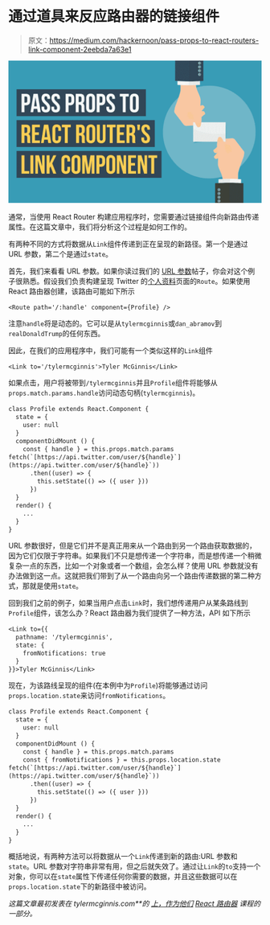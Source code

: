 # 通过道具来反应路由器的链接组件

> 原文：<https://medium.com/hackernoon/pass-props-to-react-routers-link-component-2eebda7a63e1>

![](img/246c8c9431b07c8f42523875e15deb52.png)

通常，当使用 React Router 构建应用程序时，您需要通过链接组件向新路由传递属性。在这篇文章中，我们将分析这个过程是如何工作的。

有两种不同的方式将数据从`Link`组件传递到正在呈现的新路径。第一个是通过 URL 参数，第二个是通过`state`。

首先，我们来看看 URL 参数。如果你读过我们的 [URL 参数](https://tylermcginnis.com/react-router-url-parameters/)帖子，你会对这个例子很熟悉。假设我们负责构建呈现 Twitter 的[个人资料](https://twitter.com/tylermcginnis)页面的`Route`。如果使用 React 路由器创建，该路由可能如下所示

```
<Route path='/:handle' component={Profile} />
```

注意`handle`将是动态的。它可以是从`tylermcginnis`或`dan_abramov`到`realDonaldTrump`的任何东西。

因此，在我们的应用程序中，我们可能有一个类似这样的`Link`组件

```
<Link to='/tylermcginnis'>Tyler McGinnis</Link>
```

如果点击，用户将被带到`/tylermcginnis`并且`Profile`组件将能够从`props.match.params.handle`访问动态句柄(`tylermcginnis`)。

```
class Profile extends React.Component {
  state = {
    user: null
  }
  componentDidMount () {
    const { handle } = this.props.match.params fetch(`[https://api.twitter.com/user/${handle}`](https://api.twitter.com/user/${handle}`))
      .then((user) => {
        this.setState(() => ({ user }))
      })
  }
  render() {
    ...
  }
}
```

URL 参数很好，但是它们并不是真正用来从一个路由到另一个路由获取数据的，因为它们仅限于字符串。如果我们不只是想传递一个字符串，而是想传递一个稍微复杂一点的东西，比如一个对象或者一个数组，会怎么样？使用 URL 参数就没有办法做到这一点。这就把我们带到了从一个路由向另一个路由传递数据的第二种方式，那就是使用`state`。

回到我们之前的例子，如果当用户点击`Link`时，我们想传递用户从某条路线到`Profile`组件，该怎么办？React 路由器为我们提供了一种方法，API 如下所示

```
<Link to={{
  pathname: '/tylermcginnis',
  state: {
    fromNotifications: true
  }
}}>Tyler McGinnis</Link>
```

现在，为该路线呈现的组件(在本例中为`Profile`)将能够通过访问`props.location.state`来访问`fromNotifications`。

```
class Profile extends React.Component {
  state = {
    user: null
  }
  componentDidMount () {
    const { handle } = this.props.match.params
    const { fromNotifications } = this.props.location.state fetch(`[https://api.twitter.com/user/${handle}`](https://api.twitter.com/user/${handle}`))
      .then((user) => {
        this.setState(() => ({ user }))
      })
  }
  render() {
    ...
  }
}
```

概括地说，有两种方法可以将数据从一个`Link`传递到新的路由:URL 参数和`state`。URL 参数对字符串非常有用，但之后就失效了。通过让`Link`的`to`支持一个对象，你可以在`state`属性下传递任何你需要的数据，并且这些数据可以在`props.location.state`下的新路径中被访问。

*这篇文章最初发表在 tylermcginnis.com**的* [*上，作为他们*](https://tylermcginnis.com/react-router-pass-props-to-link/) [*React 路由器*](https://tylermcginnis.com/courses/react-router/) *课程的一部分。*
